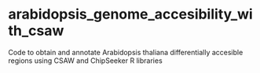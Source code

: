 # arabidopsis_genome_accesibility_with_csaw

Code to obtain and annotate Arabidopsis thaliana differentially accesible regions using CSAW and ChipSeeker R libraries

